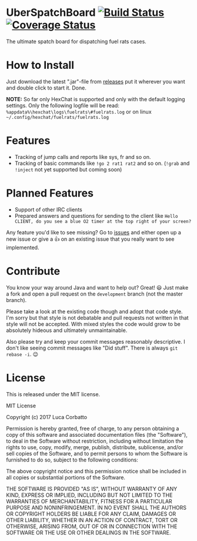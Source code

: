 # UberSpatchBoard [![Build Status](https://travis-ci.org/targodan/UberSpatchBoard.svg?branch=master)](https://travis-ci.org/targodan/UberSpatchBoard) [![Coverage Status](https://coveralls.io/repos/github/targodan/UberSpatchBoard/badge.svg?branch=master)](https://coveralls.io/github/targodan/UberSpatchBoard?branch=master)

The ultimate spatch board for dispatching fuel rats cases.


# How to Install

Just download the latest ".jar"-file from [releases](releases) put it wherever you want and double click to start it. Done.

**NOTE:** So far only HexChat is supported and only with the default logging settings. Only the following logfile will be read: `%appdata%\hexchat\logs\fuelrats\#fuelrats.log` or on linux `~/.config/hexchat/fuelrats/fuelrats.log` 

# Features

- Tracking of jump calls and reports like sys, fr and so on.
- Tracking of basic commands like `!go 2 rat1 rat2` and so on. (`!grab` and `!inject` not yet supported but coming soon)

# Planned Features

- Support of other IRC clients
- Prepared answers and questions for sending to the client like `Hello CLIENT, do you see a blue O2 timer at the top right of your screen?`

Any feature you'd like to see missing? Go to [issues](issues) and either open up a new issue or give a :+1: on an existing issue that you really want to see implemented.

# Contribute

You know your way around Java and want to help out? Great! :smiley:
Just make a fork and open a pull request on the `development` branch (not the master branch).

Please take a look at the existing code though and adopt that code style.
I'm sorry but that style is not debatable and pull requests not written in that style will not be accepted.
With mixed styles the code would grow to be absolutely hideous and ultimately unmaintainable.

Also please try and keep your commit messages reasonably descriptive.
I don't like seeing commit messages like "Did stuff".
There is always `git rebase -i`. :wink:

# License

This is released under the MIT license.

MIT License

Copyright (c) 2017 Luca Corbatto

Permission is hereby granted, free of charge, to any person obtaining a copy
of this software and associated documentation files (the "Software"), to deal
in the Software without restriction, including without limitation the rights
to use, copy, modify, merge, publish, distribute, sublicense, and/or sell
copies of the Software, and to permit persons to whom the Software is
furnished to do so, subject to the following conditions:

The above copyright notice and this permission notice shall be included in all
copies or substantial portions of the Software.

THE SOFTWARE IS PROVIDED "AS IS", WITHOUT WARRANTY OF ANY KIND, EXPRESS OR
IMPLIED, INCLUDING BUT NOT LIMITED TO THE WARRANTIES OF MERCHANTABILITY,
FITNESS FOR A PARTICULAR PURPOSE AND NONINFRINGEMENT. IN NO EVENT SHALL THE
AUTHORS OR COPYRIGHT HOLDERS BE LIABLE FOR ANY CLAIM, DAMAGES OR OTHER
LIABILITY, WHETHER IN AN ACTION OF CONTRACT, TORT OR OTHERWISE, ARISING FROM,
OUT OF OR IN CONNECTION WITH THE SOFTWARE OR THE USE OR OTHER DEALINGS IN THE
SOFTWARE.

